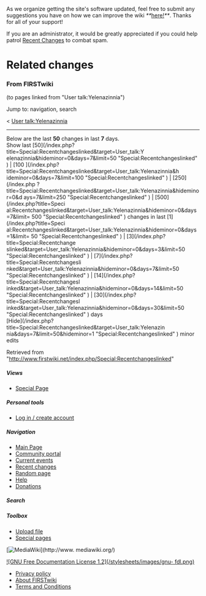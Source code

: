 As we organize getting the site's software updated, feel free to submit any
suggestions you have on how we can improve the wiki
_**_[here!](/index.php/User:Hallry/Suggestions "User:Hallry/Suggestions"
)_**_. Thanks for all of your support!

If you are an administrator, it would be greatly appreciated if you could help
patrol [Recent Changes](/index.php/Special:Recentchanges
"Special:Recentchanges" ) to combat spam.

# Related changes

### From FIRSTwiki

(to pages linked from "User talk:Yelenazinnia")

Jump to: navigation, search

&lt; [User
talk:Yelenazinnia](/index.php?title=User_talk:Yelenazinnia&redirect=no "User
talk:Yelenazinnia" )  

* * *

Below are the last **50** changes in last **7** days.  
Show last [50](/index.php?title=Special:Recentchangeslinked&target=User_talk:Y
elenazinnia&hideminor=0&days=7&limit=50 "Special:Recentchangeslinked" ) | [100
](/index.php?title=Special:Recentchangeslinked&target=User_talk:Yelenazinnia&h
ideminor=0&days=7&limit=100 "Special:Recentchangeslinked" ) | [250](/index.php
?title=Special:Recentchangeslinked&target=User_talk:Yelenazinnia&hideminor=0&d
ays=7&limit=250 "Special:Recentchangeslinked" ) | [500](/index.php?title=Speci
al:Recentchangeslinked&target=User_talk:Yelenazinnia&hideminor=0&days=7&limit=
500 "Special:Recentchangeslinked" ) changes in last [1](/index.php?title=Speci
al:Recentchangeslinked&target=User_talk:Yelenazinnia&hideminor=0&days=1&limit=
50 "Special:Recentchangeslinked" ) | [3](/index.php?title=Special:Recentchange
slinked&target=User_talk:Yelenazinnia&hideminor=0&days=3&limit=50
"Special:Recentchangeslinked" ) | [7](/index.php?title=Special:Recentchangesli
nked&target=User_talk:Yelenazinnia&hideminor=0&days=7&limit=50
"Special:Recentchangeslinked" ) | [14](/index.php?title=Special:Recentchangesl
inked&target=User_talk:Yelenazinnia&hideminor=0&days=14&limit=50
"Special:Recentchangeslinked" ) | [30](/index.php?title=Special:Recentchangesl
inked&target=User_talk:Yelenazinnia&hideminor=0&days=30&limit=50
"Special:Recentchangeslinked" ) days  
[Hide](/index.php?title=Special:Recentchangeslinked&target=User_talk:Yelenazin
nia&days=7&limit=50&hideminor=1 "Special:Recentchangeslinked" ) minor edits

Retrieved from
"<http://www.firstwiki.net/index.php/Special:Recentchangeslinked>"

##### Views

  * [Special Page](/index.php/Special:Recentchangeslinked/User_talk:Yelenazinnia)

##### Personal tools

  * [Log in / create account](/index.php?title=Special:Userlogin&returnto=Special:Recentchangeslinked)

[](/index.php/Main_Page "Main Page" )

##### Navigation

  * [Main Page](/index.php/Main_Page)
  * [Community portal](/index.php/FIRSTwiki:Community_portal)
  * [Current events](/index.php/Current_events)
  * [Recent changes](/index.php/Special:Recentchanges)
  * [Random page](/index.php/Special:Random)
  * [Help](/index.php/FIRSTwiki:Help)
  * [Donations](/index.php/FIRSTwiki:Site_support)

##### Search



##### Toolbox

  * [Upload file](/index.php/Special:Upload)
  * [Special pages](/index.php/Special:Specialpages)

[![MediaWiki](/skins/common/images/poweredby_mediawiki_88x31.png)](http://www.
mediawiki.org/)

[![GNU Free Documentation License 1.2](/stylesheets/images/gnu-
fdl.png)](http://www.gnu.org/copyleft/fdl.html)

  * [Privacy policy](/index.php/FIRSTwiki:Privacy_policy "FIRSTwiki:Privacy policy" )
  * [About FIRSTwiki](/index.php/FIRSTwiki:About "FIRSTwiki:About" )
  * [Terms and Conditions](/index.php/FIRSTwiki:Terms_and_conditions "FIRSTwiki:Terms and conditions" )

